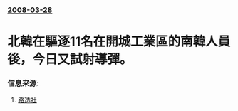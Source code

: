 ### [2008-03-28](/news/2008/03/28/index.md)

##### 
# 北韓在驅逐11名在開城工業區的南韓人員後，今日又試射導彈。




### 信息来源:

1. [路透社](http://www.washingtonpost.com/wp-dyn/content/article/2008/03/27/AR2008032704075.html?hpid=topnews)
